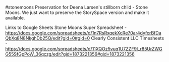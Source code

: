 #stonemoons
Preservation for Deena Larsen's stillborn child - Stone Moons.
We just want to preserve the StorySpace version and make it available. 

Links to Google Sheets
Stone Moons Super Spreadsheet - https://docs.google.com/spreadsheets/d/1n7RsRxqekXcRe70ar4dyfcrBfDaQbXq8N8NkghDb25Q/edit?gid=0#gid=0 
Clearly Consistent LLC Timesheets - https://docs.google.com/spreadsheets/d/11XQOz5vuq1U7ZZF9I_r85UrZWGG55SfGpPoW_36qczg/edit?gid=1873221356#gid=1873221356 
